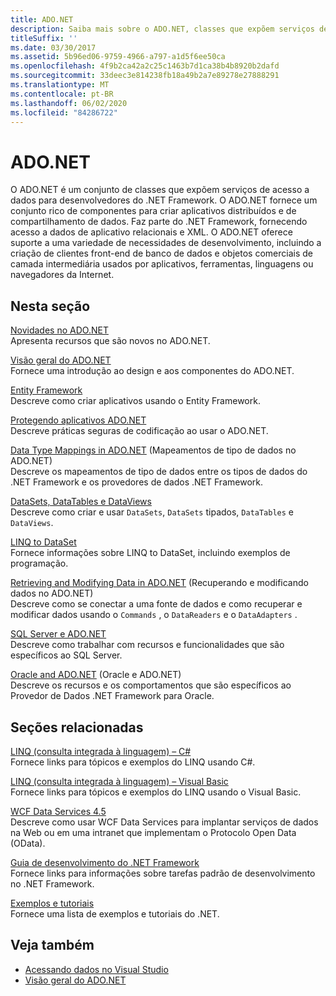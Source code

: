 ```yaml
---
title: ADO.NET
description: Saiba mais sobre o ADO.NET, classes que expõem serviços de acesso a dados para programadores de .NET Framework para criar aplicativos de compartilhamento de dados distribuídos.
titleSuffix: ''
ms.date: 03/30/2017
ms.assetid: 5b96ed06-9759-4966-a797-a1d5f6ee50ca
ms.openlocfilehash: 4f9b2ca42a2c25c1463b7d1ca38b4b8920b2dafd
ms.sourcegitcommit: 33deec3e814238fb18a49b2a7e89278e27888291
ms.translationtype: MT
ms.contentlocale: pt-BR
ms.lasthandoff: 06/02/2020
ms.locfileid: "84286722"
---
```

# <a name="adonet"></a>ADO.NET

O ADO.NET é um conjunto de classes que expõem serviços de acesso a dados para desenvolvedores do .NET Framework. O ADO.NET fornece um conjunto rico de componentes para criar aplicativos distribuídos e de compartilhamento de dados. Faz parte do .NET Framework, fornecendo acesso a dados de aplicativo relacionais e XML. O ADO.NET oferece suporte a uma variedade de necessidades de desenvolvimento, incluindo a criação de clientes front-end de banco de dados e objetos comerciais de camada intermediária usados por aplicativos, ferramentas, linguagens ou navegadores da Internet.  
  
## <a name="in-this-section"></a>Nesta seção  
 [Novidades no ADO.NET](whats-new.md)  
 Apresenta recursos que são novos no ADO.NET.  
  
 [Visão geral do ADO.NET](ado-net-overview.md)  
 Fornece uma introdução ao design e aos componentes do ADO.NET.  
  
 [Entity Framework](/ef/ef6/index)  
 Descreve como criar aplicativos usando o Entity Framework.  
  
 [Protegendo aplicativos ADO.NET](securing-ado-net-applications.md)  
 Descreve práticas seguras de codificação ao usar o ADO.NET.  
  
 [Data Type Mappings in ADO.NET](data-type-mappings-in-ado-net.md) (Mapeamentos de tipo de dados no ADO.NET)  
 Descreve os mapeamentos de tipo de dados entre os tipos de dados do .NET Framework e os provedores de dados .NET Framework.  
  
 [DataSets, DataTables e DataViews](./dataset-datatable-dataview/index.md)  
 Descreve como criar e usar `DataSets`, `DataSets` tipados, `DataTables` e `DataViews`.  
  
 [LINQ to DataSet](linq-to-dataset.md)  
 Fornece informações sobre LINQ to DataSet, incluindo exemplos de programação.  
  
 [Retrieving and Modifying Data in ADO.NET](retrieving-and-modifying-data.md) (Recuperando e modificando dados no ADO.NET)  
 Descreve como se conectar a uma fonte de dados e como recuperar e modificar dados usando o `Commands` , o `DataReaders` e o `DataAdapters` .  
  
 [SQL Server e ADO.NET](./sql/index.md)  
 Descreve como trabalhar com recursos e funcionalidades que são específicos ao SQL Server.  
  
 [Oracle and ADO.NET](oracle-and-adonet.md) (Oracle e ADO.NET)  
 Descreve os recursos e os comportamentos que são específicos ao Provedor de Dados .NET Framework para Oracle.  
  
## <a name="related-sections"></a>Seções relacionadas  
 [LINQ (consulta integrada à linguagem) – C#](../../../csharp/programming-guide/concepts/linq/index.md)  
 Fornece links para tópicos e exemplos do LINQ usando C#.  
  
 [LINQ (consulta integrada à linguagem) – Visual Basic](../../../visual-basic/programming-guide/concepts/linq/index.md)  
 Fornece links para tópicos e exemplos do LINQ usando o Visual Basic.  
  
 [WCF Data Services 4.5](../wcf/index.md)  
 Descreve como usar WCF Data Services para implantar serviços de dados na Web ou em uma intranet que implementam o Protocolo Open Data (OData).  
  
 [Guia de desenvolvimento do .NET Framework](../../development-guide.md)  
 Fornece links para informações sobre tarefas padrão de desenvolvimento no .NET Framework.  
  
 [Exemplos e tutoriais](../../../samples-and-tutorials/index.md)  
 Fornece uma lista de exemplos e tutoriais do .NET.
  
## <a name="see-also"></a>Veja também

- [Acessando dados no Visual Studio](/visualstudio/data-tools/accessing-data-in-visual-studio)
- [Visão geral do ADO.NET](ado-net-overview.md)

